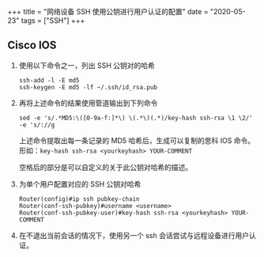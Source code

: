 +++
title = "网络设备 SSH 使用公钥进行用户认证的配置"
date = "2020-05-23"
tags = ["SSH"]
+++

## Cisco IOS

1. 使用以下命令之一，列出 SSH 公钥对的哈希
    ```
    ssh-add -l -E md5
    ssh-keygen -E md5 -lf ~/.ssh/id_rsa.pub
    ```

2. 再将上述命令的结果使用管道输出到下列命令
    ```
    sed -e 's/.*MD5:\([0-9a-f:]*\) \(.*\)(.*)/key-hash ssh-rsa \1 \2/' -e 's/://g
    ```
    上述命令提取出每一条记录的 MD5 哈希后，生成可以复制的思科 IOS 命令。形如：`key-hash ssh-rsa <yourkeyhash> YOUR-COMMENT`
    
    空格后的部分是可以自定义的关于此公钥对哈希的描述。

3. 为单个用户配置对应的 SSH 公钥对哈希
    ```
    Router(config)#ip ssh pubkey-chain
    Router(conf-ssh-pubkey)#username <username>
    Router(conf-ssh-pubkey-user)#key-hash ssh-rsa <yourkeyhash> YOUR-COMMENT
    ```

4. 在不退出当前会话的情况下，使用另一个 ssh 会话尝试与远程设备进行用户认证。
